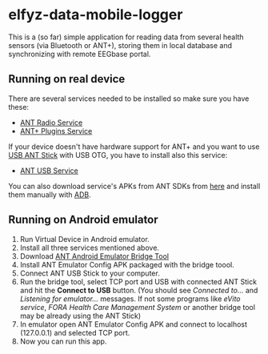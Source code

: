 # elfyz-data-mobile-logger

This is a (so far) simple application for reading data from several health sensors (via Bluetooth or ANT+), storing them in local database and synchronizing with remote EEGbase portal.

## Running on real device

There are several services needed to be installed so make sure you have these:

* [ANT Radio Service](https://play.google.com/store/apps/details?id=com.dsi.ant.service.socket)
* [ANT+ Plugins Service](https://play.google.com/store/apps/details?id=com.dsi.ant.plugins.antplus)

If your device doesn't have hardware support for ANT+ and you want to use [USB ANT Stick](http://www.thisisant.com/directory/usb-ant-stick) with USB OTG, you have to install also this service:

* [ANT USB Service](https://play.google.com/store/apps/details?id=com.dsi.ant.usbservice)

You can also download service's APKs from ANT SDKs from [here](http://www.thisisant.com/developer/resources/downloads/) and install them manually with [ADB](http://developer.android.com/tools/help/adb.html).

## Running on Android emulator

1. Run Virtual Device in Android emulator.
2. Install all three services mentioned above.
3. Download [ANT Android Emulator Bridge Tool](http://www.thisisant.com/developer/resources/downloads/)
4. Install ANT Emulator Config APK packaged with the bridge toool.
5. Connect ANT USB Stick to your computer.
6. Run the bridge tool, select TCP port and USB with connected ANT Stick and hit the **Connect to USB** button. (You should see *Connected to...* and *Listening for emulator...* messages. If not some programs like *eVito service*, *FORA Health Care Management System* or another bridge tool may be already using the ANT Stick)
7. In emulator open ANT Emulator Config APK and connect to localhost (127.0.0.1) and selected TCP port.
8. Now you can run this app.
